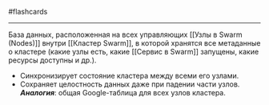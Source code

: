 #flashcards
***
База данных, расположенная на всех управляющих [[Узлы в Swarm (Nodes)]] внутри [[Кластер Swarm]], в которой хранятся все метаданные о кластере (какие узлы есть, какие [[Сервис в Swarm]] запущены, какие ресурсы доступны и др.).
- Синхронизирует состояние кластера между всеми его узлами.
- Сохраняет целостность данных даже при падении части узлов.
***Аналогия***: общая Google-таблица для всех узлов кластера.
<!--SR:!2025-10-09,3,250-->